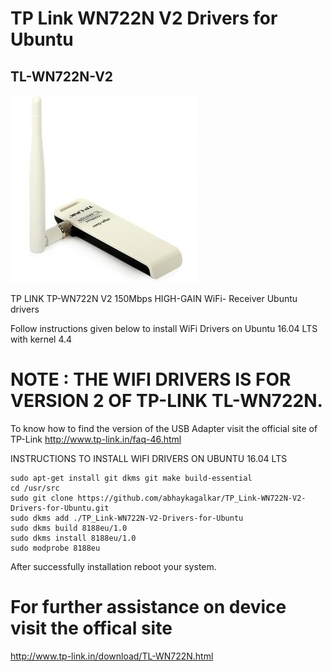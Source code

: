 # TP Link WN722N V2 Drivers for Ubuntu
## TL-WN722N-V2

![TP_Link-WN722N-V2-Drivers-for-Ubuntu](device_img.jpg?raw=true "TP_Link-WN722N-V2-Drivers-for-Ubuntu")

TP LINK TP-WN722N V2 150Mbps HIGH-GAIN WiFi- Receiver Ubuntu drivers

Follow instructions given below to install WiFi Drivers on Ubuntu 16.04 LTS with kernel 4.4

# NOTE : THE WIFI DRIVERS IS FOR VERSION 2 OF TP-LINK TL-WN722N.
To know how to find the version of the USB Adapter visit the official site of TP-Link
http://www.tp-link.in/faq-46.html

 INSTRUCTIONS TO INSTALL WIFI DRIVERS ON UBUNTU 16.04 LTS
```
sudo apt-get install git dkms git make build-essential
cd /usr/src
sudo git clone https://github.com/abhaykagalkar/TP_Link-WN722N-V2-Drivers-for-Ubuntu.git
sudo dkms add ./TP_Link-WN722N-V2-Drivers-for-Ubuntu
sudo dkms build 8188eu/1.0
sudo dkms install 8188eu/1.0
sudo modprobe 8188eu
```
 After successfully installation reboot your system.

# For further assistance on device visit the offical site
http://www.tp-link.in/download/TL-WN722N.html

